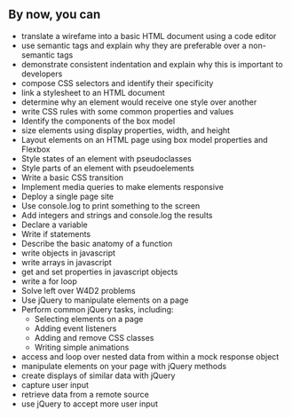 ## By now, you can

  - translate a wirefame into a basic HTML document using a code editor
  - use semantic tags and explain why they are preferable over a non-semantic tags
  - demonstrate consistent indentation and explain why this is important to developers
  - compose CSS selectors and identify their specificity
  - link a stylesheet to an HTML document
  - determine why an element would receive one style over another
  - write CSS rules with some common properties and values
  - Identify the components of the box model
  - size elements using display properties, width, and height
  - Layout elements on an HTML page using box model properties and Flexbox
  - Style states of an element with pseudoclasses
  - Style parts of an element with pseudoelements
  - Write a basic CSS transition
  - Implement media queries to make elements responsive
  - Deploy a single page site
  - Use console.log to print something to the screen
  - Add integers and strings and console.log the results
  - Declare a variable
  - Write if statements
  - Describe the basic anatomy of a function
  - write objects in javascript
  - write arrays in javascript
  - get and set properties in javascript objects
  - write a for loop
  - Solve left over W4D2 problems
  - Use jQuery to manipulate elements on a page
  - Perform common jQuery tasks, including: 
      - Selecting elements on a page
      - Adding event listeners
      - Adding and remove CSS classes
      - Writing simple animations
  - access and loop over nested data from within a mock response object
  - manipulate elements on your page with jQuery methods
  - create displays of similar data with jQuery
  - capture user input
  - retrieve data from a remote source
  - use jQuery to accept more user input